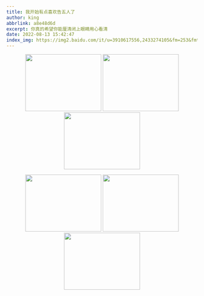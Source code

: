 ```yaml
---
title: 我开始有点喜欢告五人了
author: king
abbrlink: a8e48d6d
excerpt: 你真的希望你能厘清闭上眼睛用心看清
date: 2022-08-13 15:42:47
index_img: https://img2.baidu.com/it/u=3910617556,2433274105&fm=253&fmt=auto&app=120&f=JPEG?w=1200&h=800
---
```








<center>
    <figure>
        <img src="https://d.ifengimg.com/q100/img1.ugc.ifeng.com/newugc/20201222/14/wemedia/5a3377c3260d6fd635dafb6c5c6efcd28d40ae0c_size842_w2000_h2588.jpg" width="200px" height="150px"/>
        <img src="https://img1.baidu.com/it/u=3257159689,2752937869&fm=253&fmt=auto&app=138&f=JPEG?w=660&h=421" width="200px" height="150px"/>
        <img src="https://res.klook.com/image/upload/v1576127345/admin-markdown/buypgi0vrfo5omdjqin5.jpg" width="200px" height="150px"/>
    </figure>
</center>

<center>
    <figure>
        <img src="https://img2.baidu.com/it/u=3974650856,354637334&fm=253&fmt=auto&app=138&f=JPEG?w=675&h=500" width="200px" height="150px"/>
        <img src="https://img2.baidu.com/it/u=1780908297,1532504565&fm=253&fmt=auto&app=138&f=JPEG?w=802&h=500" width="200px" height="150px"/>
        <img src="https://img2.baidu.com/it/u=1851682952,3529276881&fm=253&fmt=auto&app=120&f=JPEG?w=667&h=500" width="200px" height="150px"/>
    </figure>
</center>





